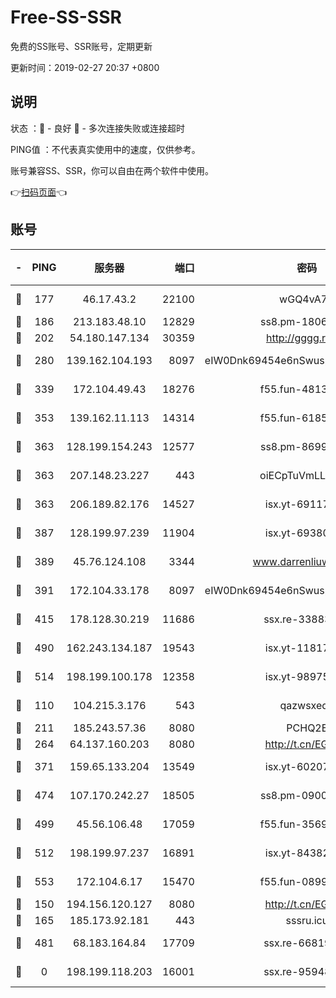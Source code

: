 # Free-SS-SSR

免费的SS账号、SSR账号，定期更新

更新时间：2019-02-27 20:37 +0800

## 说明

状态     ：🙂 - 良好 🙁 - 多次连接失败或连接超时

PING值   ：不代表真实使用中的速度，仅供参考。

账号兼容SS、SSR，你可以自由在两个软件中使用。

👉[扫码页面](https://liesauer.github.io/free-ss-ssr.github.io/)👈

## 账号

|-|PING|服务器|端口|密码|加密方式|区域|
|:----:|:----:|:-----:|-----:|:----:|:----:|:----:|
|🙂|177|46.17.43.2|22100|wGQ4vA7D|aes-256-gcm|RU|
|🙂|186|213.183.48.10|12829|ss8.pm-18060932|rc4-md5|RU|
|🙂|202|54.180.147.134|30359|http://gggg.rocks|chacha20|KR|
|🙂|280|139.162.104.193|8097|eIW0Dnk69454e6nSwuspv9DmS201tQ0D|aes-256-cfb|JP|
|🙂|339|172.104.49.43|18276|f55.fun-48130334|aes-256-cfb|SG|
|🙂|353|139.162.11.113|14314|f55.fun-61852729|aes-256-cfb|SG|
|🙂|363|128.199.154.243|12577|ss8.pm-86995994|aes-256-cfb|SG|
|🙂|363|207.148.23.227|443|oiECpTuVmLLxk4Ts|aes-256-cfb|US|
|🙂|363|206.189.82.176|14527|isx.yt-69117684|aes-256-cfb|SG|
|🙂|387|128.199.97.239|11904|isx.yt-69380692|aes-256-cfb|SG|
|🙂|389|45.76.124.108|3344|www.darrenliuwei.com|aes-256-cfb|AU|
|🙂|391|172.104.33.178|8097|eIW0Dnk69454e6nSwuspv9DmS201tQ0D|aes-256-cfb|SG|
|🙂|415|178.128.30.219|11686|ssx.re-33883463|aes-256-cfb|SG|
|🙂|490|162.243.134.187|19543|isx.yt-11817529|aes-256-cfb|US|
|🙂|514|198.199.100.178|12358|isx.yt-98975668|aes-256-cfb|US|
|🙂|110|104.215.3.176|543|qazwsxedc|aes-256-gcm|JP|
|🙂|211|185.243.57.36|8080|PCHQ2E|rc4-md5|US|
|🙂|264|64.137.160.203|8080|http://t.cn/EGJIyrl|rc4-md5|CA|
|🙂|371|159.65.133.204|13549|isx.yt-60207072|aes-256-cfb|SG|
|🙂|474|107.170.242.27|18505|ss8.pm-09004654|aes-256-cfb|US|
|🙂|499|45.56.106.48|17059|f55.fun-35691785|aes-256-cfb|US|
|🙂|512|198.199.97.237|16891|isx.yt-84382608|aes-256-cfb|US|
|🙂|553|172.104.6.17|15470|f55.fun-08999050|aes-256-cfb|US|
|🙁|150|194.156.120.127|8080|http://t.cn/EGJIyrl|rc4-md5|RU|
|🙁|165|185.173.92.181|443|sssru.icu|rc4-md5|RU|
|🙁|481|68.183.164.84|17709|ssx.re-66819561|aes-256-cfb|US|
|🙁|0|198.199.118.203|16001|ssx.re-95948292|aes-256-cfb|US|
